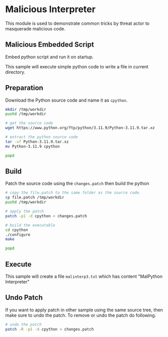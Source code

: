 # Malicious Interpreter

This module is used to demonstrate common tricks by threat actor to masquerade malicious code.

## Malicious Embedded Script

Embed python script and run it on startup.

This sample will execute simple python code to write a file in current directory.

## Preparation

Download the Python source code and name it as `cpython`.

```sh
mkdir /tmp/workdir 
pushd /tmp/workdir

# get the source code
wget https://www.python.org/ftp/python/3.11.9/Python-3.11.9.tar.xz

# extract the python source code 
tar -xf Python-3.11.9.tar.xz
mv Python-3.11.9 cpython

popd
```

## Build

Patch the source code using the `changes.patch` then build the python

```sh
# copy the file.patch to the same folder as the source code.
cp file.patch /tmp/workdir
pushd /tmp/workdir

# apply the patch
patch -p1 -d cpython < changes.patch

# build the executable
cd cpython
./configure
make

popd
```

## Execute

This sample will create a file `malinterp3.txt` which has content "MalPython Interpreter"

## Undo Patch 

If you want to apply patch in other sample using the same source tree, then make sure to undo the patch. To remove or undo the patch do following.

```sh
# undo the patch
patch -R -p1 -d cpython < changes.patch
```